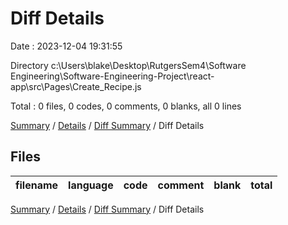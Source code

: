 # Diff Details

Date : 2023-12-04 19:31:55

Directory c:\\Users\\blake\\Desktop\\RutgersSem4\\Software Engineering\\Software-Engineering-Project\\react-app\\src\\Pages\\Create_Recipe.js

Total : 0 files,  0 codes, 0 comments, 0 blanks, all 0 lines

[Summary](results.md) / [Details](details.md) / [Diff Summary](diff.md) / Diff Details

## Files
| filename | language | code | comment | blank | total |
| :--- | :--- | ---: | ---: | ---: | ---: |

[Summary](results.md) / [Details](details.md) / [Diff Summary](diff.md) / Diff Details